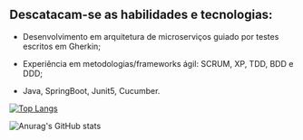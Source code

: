 ## Descatacam-se as habilidades e tecnologias:
 - Desenvolvimento em arquitetura de microserviços guiado por testes escritos em Gherkin;

 - Experiência em metodologias/frameworks ágil: SCRUM, XP, TDD, BDD e DDD; 

 - Java, SpringBoot, Junit5, Cucumber.

[![Top Langs](https://github-readme-stats.vercel.app/api/top-langs/?username=pedroalcantara9568&layout=compact)](https://github.com/pedroalcantara9568/github-readme-stats) 


![Anurag's GitHub stats](https://github-readme-stats.vercel.app/api?username=pedroalcantara9568&show_icons=true&theme=slateorange)









